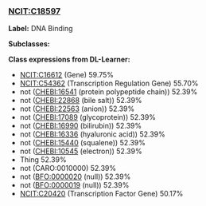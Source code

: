 
### [NCIT:C18597](http://purl.obolibrary.org/obo/NCIT_C18597)
**Label:** DNA Binding

**Subclasses:** 

**Class expressions from DL-Learner:**

- [NCIT:C16612](http://purl.obolibrary.org/obo/NCIT_C16612) (Gene) 59.75%
- [NCIT:C54362](http://purl.obolibrary.org/obo/NCIT_C54362) (Transcription Regulation Gene) 55.70%
- not ([CHEBI:16541](http://purl.obolibrary.org/obo/CHEBI_16541) (protein polypeptide chain)) 52.39%
- not ([CHEBI:22868](http://purl.obolibrary.org/obo/CHEBI_22868) (bile salt)) 52.39%
- not ([CHEBI:22563](http://purl.obolibrary.org/obo/CHEBI_22563) (anion)) 52.39%
- not ([CHEBI:17089](http://purl.obolibrary.org/obo/CHEBI_17089) (glycoprotein)) 52.39%
- not ([CHEBI:16990](http://purl.obolibrary.org/obo/CHEBI_16990) (bilirubin)) 52.39%
- not ([CHEBI:16336](http://purl.obolibrary.org/obo/CHEBI_16336) (hyaluronic acid)) 52.39%
- not ([CHEBI:15440](http://purl.obolibrary.org/obo/CHEBI_15440) (squalene)) 52.39%
- not ([CHEBI:10545](http://purl.obolibrary.org/obo/CHEBI_10545) (electron)) 52.39%
- Thing 52.39%
- not (CARO:0010000) 52.39%
- not ([BFO:0000020](http://purl.obolibrary.org/obo/BFO_0000020) (null)) 52.39%
- not ([BFO:0000019](http://purl.obolibrary.org/obo/BFO_0000019) (null)) 52.39%
- [NCIT:C20420](http://purl.obolibrary.org/obo/NCIT_C20420) (Transcription Factor Gene) 50.17%


